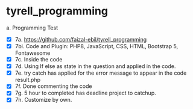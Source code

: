 # tyrell_programming
a. Programming Test


- [x] 7a. https://github.com/faizal-ebil/tyrell_programming
- [x] 7bi. Code and Plugin: PHP8, JavaScript, CSS, HTML, Bootstrap 5, Fontawesome
- [x] 7c. Inside the code
- [x] 7d. Using If else as state in the question and applied in the code.
- [x] 7e. try catch has applied for the error message to appear in the code result.php
- [x] 7f. Done commenting the code
- [x] 7g. 5 hour to completed has deadline project to catchup.
- [x] 7h. Customize by own.

